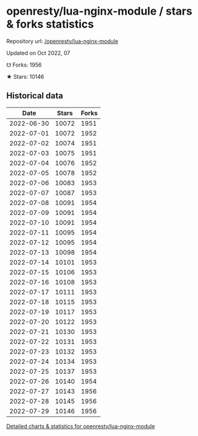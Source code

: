 # openresty/lua-nginx-module / stars & forks statistics

Repository url: [/openresty/lua-nginx-module](https://github.com/openresty/lua-nginx-module)

Updated on Oct 2022, 07

☋ Forks: 1956

★ Stars: 10146

## Historical data
| Date | Stars | Forks |
|------|-------|-------|
| 2022-06-30 | 10072 | 1951 | 
| 2022-07-01 | 10072 | 1952 | 
| 2022-07-02 | 10074 | 1951 | 
| 2022-07-03 | 10075 | 1951 | 
| 2022-07-04 | 10076 | 1952 | 
| 2022-07-05 | 10078 | 1952 | 
| 2022-07-06 | 10083 | 1953 | 
| 2022-07-07 | 10087 | 1953 | 
| 2022-07-08 | 10091 | 1954 | 
| 2022-07-09 | 10091 | 1954 | 
| 2022-07-10 | 10091 | 1954 | 
| 2022-07-11 | 10095 | 1954 | 
| 2022-07-12 | 10095 | 1954 | 
| 2022-07-13 | 10098 | 1954 | 
| 2022-07-14 | 10101 | 1953 | 
| 2022-07-15 | 10106 | 1953 | 
| 2022-07-16 | 10108 | 1953 | 
| 2022-07-17 | 10111 | 1953 | 
| 2022-07-18 | 10115 | 1953 | 
| 2022-07-19 | 10117 | 1953 | 
| 2022-07-20 | 10122 | 1953 | 
| 2022-07-21 | 10130 | 1953 | 
| 2022-07-22 | 10131 | 1953 | 
| 2022-07-23 | 10132 | 1953 | 
| 2022-07-24 | 10134 | 1953 | 
| 2022-07-25 | 10137 | 1953 | 
| 2022-07-26 | 10140 | 1954 | 
| 2022-07-27 | 10143 | 1956 | 
| 2022-07-28 | 10145 | 1956 | 
| 2022-07-29 | 10146 | 1956 | 


[Detailed charts & statistics for openresty/lua-nginx-module](https://reviewgithub.com/rep/openresty/lua-nginx-module)
